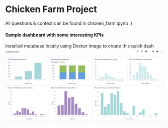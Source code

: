 # Chicken Farm Project

All questions & context can be found in chicken_farm.ipynb :)

#### Sample dashboard with some interesting KPIs
Installed metabase locally using Docker image to create this quick dash
![Dashboard](metabase_screenshot.png?raw=true "Dashboard")